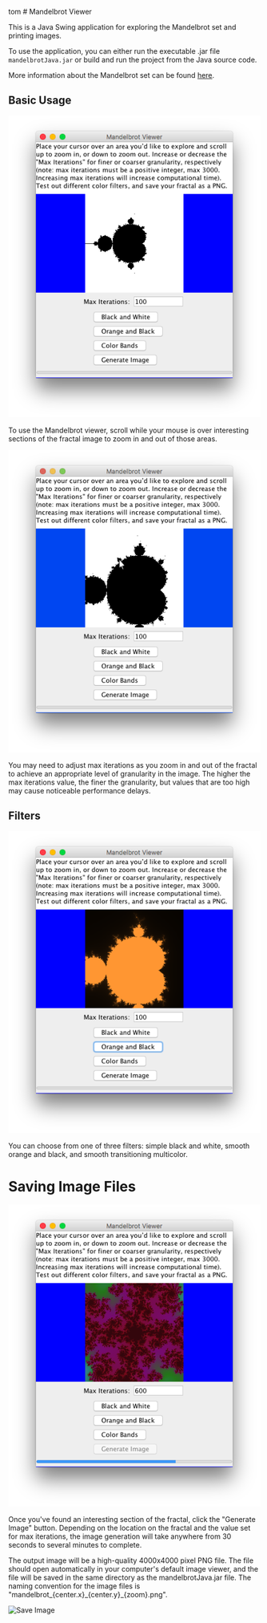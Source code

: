 tom # Mandelbrot Viewer

This is a Java Swing application for exploring the Mandelbrot set and printing images.

To use the application, you can either run the executable .jar file `mandelbrotJava.jar` or build and run the project from the Java source code.

More information about the Mandelbrot set can be found [here](https://en.wikipedia.org/wiki/Mandelbrot_set).

## Basic Usage

![Opening Image](./exampleImages/openingScreen.png)

To use the Mandelbrot viewer, scroll while your mouse is over interesting sections of the fractal image to zoom in and out of those areas.


![Zoom Example ](./exampleImages/exampleZoom.png)


You may need to adjust max iterations as you zoom in and out of the fractal to achieve an appropriate level of granularity in the image. The higher the max iterations value, the finer the granularity, but values that are too high may cause noticeable performance delays.

## Filters

![Orange Filter On ](./exampleImages/orangeBlackFilter.png)

You can choose from one of three filters: simple black and white, smooth orange and black, and smooth transitioning multicolor.

# Saving Image Files

![Save Image ](./exampleImages/imageGeneration.png)

Once you've found an interesting section of the fractal, click the "Generate Image" button. Depending on the location on the fractal and the value set for max iterations, the image generation will take anywhere from 30 seconds to several minutes to complete.

The output image will be a high-quality 4000x4000 pixel PNG file. The file should open automatically in your computer's default image viewer, and the file will be saved in the same directory as the mandelbrotJava.jar file. The naming convention for the image files is "mandelbrot\_{center.x}\_{center.y}\_{zoom}.png".


![Save Image ](./exampleImages/exampleGeneratedImage1.png)
